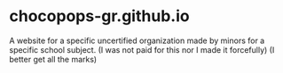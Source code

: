 # chocopops-gr.github.io
A website for a specific uncertified organization made by minors for a specific school subject.
(I was not paid for this nor I made it forcefully) (I better get all the marks)